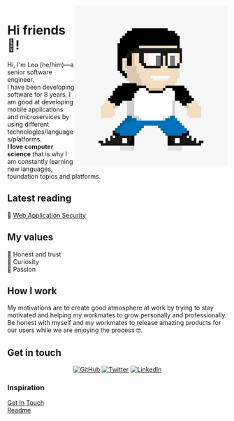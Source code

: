 <img align="right" src="https://github.com/leomindez/leomindez/blob/main/cartoon-myself.jpeg" alt="The image was created by twilio SIGNAL Event Tool" width=350px height=365px/>

# Hi friends 👋!
Hi, I'm Leo (he/him)—a senior software engineer.<br>I have been developing software for 8 years, I am good at developing mobile applications and microservices by using different technologies/languages/platforms.<br> **I love computer science** that is why I am constantly learning new languages, foundation topics and platforms. 

## Latest reading
🔪 [Web Application Security](https://learning.oreilly.com/library/view/web-application-security/9781492053101/)

## My values
💖 Honest and trust<br>
🌟 Curiosity<br>
🚀 Passion

## How I work
My motivations are to create good atmosphere at work by trying to stay motivated and helping my workmates to grow personally and professionally.  
Be honest with myself and my workmates to release amazing products for our users while we are enjoying the process 🤓. 

## Get in touch
<p align="center">
	<a href="https://github.com/leomindez"><img src="https://img.shields.io/github/followers/terrytangyuan.svg?label=GitHub&style=social" alt="GitHub"></a>
	<a href="https://twitter.com/0xleonerd"><img src="https://img.shields.io/twitter/follow/TerryTangYuan?label=Twitter&style=social" alt="Twitter"></a>
	<a href="https://www.linkedin.com/in/leonelmendezjimenez"><img src="https://img.shields.io/badge/LinkedIn--_.svg?style=social&logo=linkedin" alt="LinkedIn"></a>
</p>

### Inspiration 
[Get In Touch](https://github.com/terrytangyuan/terrytangyuan)<br>
[Readme](https://github.com/katmeister/katmeister)


